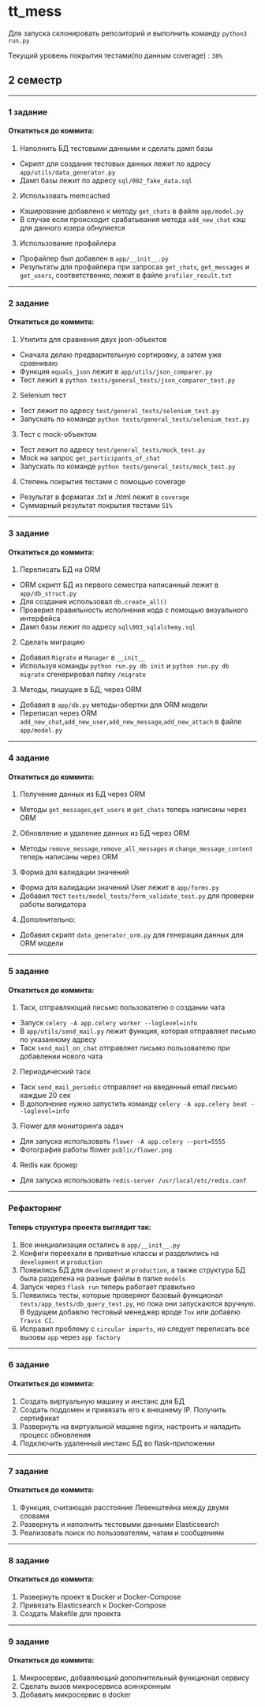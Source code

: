 # tt_mess
Для запуска склонировать репозиторий и выполнить команду `python3 run.py`


Текущий уровень покрытия тестами(по данным coverage) : `38%`
## 2 семестр

---
### 1 задание 
#### Откатиться до коммита: 

1. Наполнить БД тестовыми данными и сделать дамп базы
* Скрипт для создания тестовых данных лежит по адресу `app/utils/data_generator.py`
* Дамп базы лежит по адресу `sql/002_fake_data.sql`

2. Использовать memcached
* Кэширование добавлено к методу `get_chats` в файле `app/model.py`
* В случае если происходит срабатывания метода `add_new_chat` кэш для данного юзера обнуляется

3. Использование профайлера
* Профайлер был добавлен в `app/__init__.py`
* Результаты для профайлера при запросах `get_chats`, `get_messages` и `get_users`, соответственно, лежит в файле `profiler_result.txt`

---
### 2 задание
#### Откатиться до коммита: 

1. Утилита для сравнения двух json-объектов
* Сначала делаю предварительную сортировку, а затем уже сравниваю
* Функция `equals_json` лежит в `app/utils/json_comparer.py`
* Тест лежит в `python tests/general_tests/json_comparer_test.py`
2. Selenium тест
* Тест лежит по адресу `test/general_tests/selenium_test.py`
* Запускать по команде `python tests/general_tests/selenium_test.py`
3. Тест с mock-объектом
* Тест лежит по адресу `test/general_tests/mock_test.py`
* Mock на запрос `get_participants_of_chat`
* Запускать по команде `python tests/general_tests/mock_test.py`
4. Степень покрытия тестами с помощью coverage
* Результат в форматах .txt и .html лежит в `coverage`
* Суммарный результат покрытия тестами `51%`

---
### 3 задание 
#### Откатиться до коммита: 

1. Переписать БД на ORM
* ORM cкрипт БД из первого семестра написанный лежит в `app/db_struct.py`
* Для создания использовал `db.create_all()`
* Проверил правильность исполнения кода с помощью визуального интерфейса 
* Дамп базы лежит по адресу `sql\003_sqlalchemy.sql`
2. Сделать миграцию
* Добавил `Migrate` и `Manager` в `__init__`
* Используя команды `python run.py db init` и `python run.py db migrate` сгенерировал папку `/migrate`
3. Методы, пишущие в БД, через ORM
* Добавил в `app/db.py` методы-обертки для ORM модели
* Переписал через ORM `add_new_chat`,`add_new_user`,`add_new_message`,`add_new_attach` в файле `app/model.py`

---
### 4 задание 
#### Откатиться до коммита: 

1. Получение данных из БД через ORM
* Методы `get_messages`,`get_users` и `get_chats` теперь написаны через ORM
2. Обновление и удаление данных из БД через ORM
* Методы `remove_message`,`remove_all_messages` и `change_message_content` теперь написаны через ORM
3. Форма для валидации значений
* Форма для валидации значений User лежит в `app/forms.py`
* Добавил тест `tests/model_tests/form_validate_test.py` для проверки работы валидатора
4. Дополнительно:
* Добавил скрипт `data_generator_orm.py` для генерации данных для ORM модели

---
### 5 задание
#### Откатиться до коммита: 

1. Таск, отправляющий письмо пользователю о создании чата
* Запуск `celery -A app.celery worker --loglevel=info`
* В `app/utils/send_mail.py` лежит функция, которая отправляет письмо по указанному адресу
* Таск `send_mail_on_chat` отправляет письмо пользователю при добавлении нового чата
2. Периодический таск
* Таск `send_mail_periodic` отправляет на введенный email письмо каждые 20 сек
* В дополнение нужно запустить команду `celery -A app.celery beat --loglevel=info`
3. Flower для мониторинга задач
* Для запуска использовать `flower -A app.celery --port=5555`
* Фотография работы flower `public/flower.png`
4. Redis как брокер
* Для запуска использовать `redis-server /usr/local/etc/redis.conf`
---
### Рефакторинг
#### Теперь структура проекта выглядит так:

1. Все инициализации остались в `app/__init__.py`
2. Конфиги переехали в приватные классы и разделились на `development` и `production` 
3. Появились БД для `development` и `production`, а также структура БД была разделена на разные файлы в папке `models`
4. Запуск через `flask run` теперь работает правильно
5. Появились тесты, которые проверяют базовый функционал `tests/app_tests/db_query_test.py`, но пока они запускаются вручную. В будущем добавлю тестовый менеджер вроде `Tox` или добавлю `Travis CI`.
6. Исправил проблему с `circular imports`, но следует переписать все вызовы `app` через `app factory`  

---
### 6 задание
#### Откатиться до коммита: 

1. Создать виртуальную машину и инстанс для БД
2. Создать поддомен и привязать его к внешнему IP. Получить сертификат
3. Развернуть на виртуальной машине nginx, настроить и наладить процесс обновления
4. Подключить удаленный инстанс БД во flask-приложении 

---
### 7 задание
#### Откатиться до коммита: 

1. Функция, считающая расстояние Левенштейна между двумя словами
2. Развернуть и наполнить тестовыми данными Elasticsearch
3. Реализовать поиск по пользователям, чатам и сообщениям

---
### 8 задание
#### Откатиться до коммита: 

1. Развернуть проект в Docker и Docker-Compose
2. Привязать Elasticsearch к Docker-Compose
3. Создать Makefile для проекта 

---
### 9 задание
#### Откатиться до коммита: 

1. Микросервис, добавляющий дополнительный функционал сервису
2. Сделать вызов микросервиса асинхронным
3. Добавить микросервис в docker

